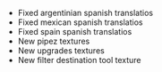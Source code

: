 - Fixed argentinian spanish translatios
- Fixed mexican spanish translatios
- Fixed spain spanish translatios
- New pipez textures
- New upgrades textures
- New filter destination tool texture